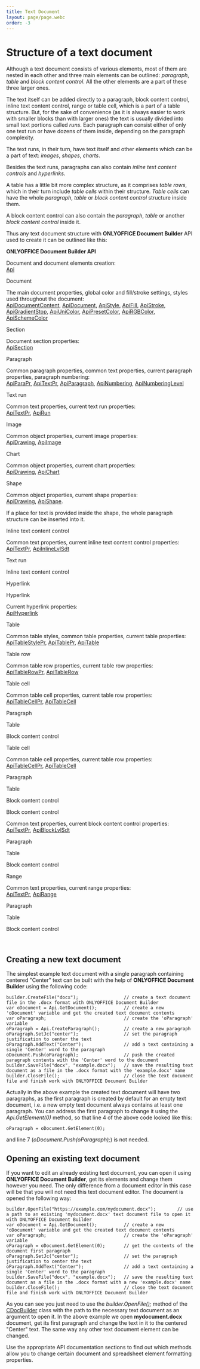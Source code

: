 ```yaml
---
title: Text Document
layout: page/page.webc
order: -3
---
```

# Structure of a text document

Although a text document consists of various elements, most of them are nested in each other and three main elements can be outlined: *paragraph*, *table* and *block content control*. All the other elements are a part of these three larger ones.

The text itself can be added directly to a paragraph, block content control, inline text content control, range or table cell, which is a part of a table structure. But, for the sake of convenience (as it is always easier to work with smaller blocks than with larger ones) the text is usually divided into small text portions called *runs*. Each paragraph can consist either of only one text run or have dozens of them inside, depending on the paragraph complexity.

The text runs, in their turn, have text itself and other elements which can be a part of text: *images*, *shapes*, *charts*.

Besides the text runs, paragraphs can also contain *inline text content controls* and *hyperlinks*.

A table has a little bit more complex structure, as it comprises *table rows*, which in their turn include *table cells* within their structure. *Table cells* can have the whole *paragraph*, *table* or *block content control* structure inside them.

A block content control can also contain the *paragraph*, *table* or another *block content control* inside it.

Thus any text document structure with **ONLYOFFICE Document Builder** API used to create it can be outlined like this:

**ONLYOFFICE Document Builder API**

Document and document elements creation:\
[Api](/docbuilder/textdocumentapi/api)

Document

The main document properties, global color and fill/stroke settings, styles used throughout the document:\
[ApiDocumentContent](/docbuilder/textdocumentapi/apidocumentcontent), [ApiDocument](/docbuilder/textdocumentapi/apidocument), [ApiStyle](/docbuilder/textdocumentapi/apistyle), [ApiFill](/docbuilder/textdocumentapi/apifill), [ApiStroke](/docbuilder/textdocumentapi/apistroke), [ApiGradientStop](/docbuilder/textdocumentapi/apigradientstop), [ApiUniColor](/docbuilder/textdocumentapi/apiunicolor), [ApiPresetColor](/docbuilder/textdocumentapi/apipresetcolor), [ApiRGBColor](/docbuilder/textdocumentapi/apirgbcolor), [ApiSchemeColor](/docbuilder/textdocumentapi/apischemecolor)

Section

Document section properties:\
[ApiSection](/docbuilder/textdocumentapi/apisection)

Paragraph

Common paragraph properties, common text properties, current paragraph properties, paragraph numbering:\
[ApiParaPr](/docbuilder/textdocumentapi/apiparapr), [ApiTextPr](/docbuilder/textdocumentapi/apitextpr), [ApiParagraph](/docbuilder/textdocumentapi/apiparagraph), [ApiNumbering](/docbuilder/textdocumentapi/apinumbering), [ApiNumberingLevel](/docbuilder/textdocumentapi/apinumberinglevel)

Text run

Common text properties, current text run properties:\
[ApiTextPr](/docbuilder/textdocumentapi/apitextpr), [ApiRun](/docbuilder/textdocumentapi/apirun)

Image

Common object properties, current image properties:\
[ApiDrawing](/docbuilder/textdocumentapi/apidrawing), [ApiImage](/docbuilder/textdocumentapi/apiimage)

Chart

Common object properties, current chart properties:\
[ApiDrawing](/docbuilder/textdocumentapi/apidrawing), [ApiChart](/docbuilder/textdocumentapi/apichart)

Shape

Common object properties, current shape properties:\
[ApiDrawing](/docbuilder/textdocumentapi/apidrawing), [ApiShape](/docbuilder/textdocumentapi/apishape).

If a place for text is provided inside the shape, the whole paragraph structure can be inserted into it.

Inline text content control

Common text properties, current inline text content control properties:\
[ApiTextPr](/docbuilder/textdocumentapi/apitextpr), [ApiInlineLvlSdt](/docbuilder/textdocumentapi/apiinlinelvlsdt)

Text run

Inline text content control

Hyperlink

Hyperlink

Current hyperlink properties:\
[ApiHyperlink](/docbuilder/textdocumentapi/apihyperlink)

Table

Common table styles, common table properties, current table properties:\
[ApiTableStylePr](/docbuilder/textdocumentapi/apitablestylepr), [ApiTablePr](/docbuilder/textdocumentapi/apitablepr), [ApiTable](/docbuilder/textdocumentapi/apitable)

Table row

Common table row properties, current table row properties:\
[ApiTableRowPr](/docbuilder/textdocumentapi/apitablerowpr), [ApiTableRow](/docbuilder/textdocumentapi/apitablerow)

Table cell

Common table cell properties, current table row properties:\
[ApiTableCellPr](/docbuilder/textdocumentapi/apitablecellpr), [ApiTableCell](/docbuilder/textdocumentapi/apitablecell)

Paragraph

Table

Block content control

Table cell

Common table cell properties, current table row properties:\
[ApiTableCellPr](/docbuilder/textdocumentapi/apitablecellpr), [ApiTableCell](/docbuilder/textdocumentapi/apitablecell)

Paragraph

Table

Block content control

Block content control

Common text properties, current block content control properties:\
[ApiTextPr](/docbuilder/textdocumentapi/apitextpr), [ApiBlockLvlSdt](/docbuilder/textdocumentapi/apiblocklvlsdt)

Paragraph

Table

Block content control

Range

Common text properties, current range properties:\
[ApiTextPr](/docbuilder/textdocumentapi/apitextpr), [ApiRange](/docbuilder/textdocumentapi/apirange)

Paragraph

Table

Block content control

 

## Creating a new text document

The simplest example text document with a single paragraph containing centered "Center" text can be built with the help of **ONLYOFFICE Document Builder** using the following code:

```
builder.CreateFile("docx");                 // create a text document file in the .docx format with ONLYOFFICE Document Builder
var oDocument = Api.GetDocument();          // create a new 'oDocument' variable and get the created text document contents
var oParagraph;                             // create the 'oParagraph' variable
oParagraph = Api.CreateParagraph();         // create a new paragraph
oParagraph.SetJc("center");                 // set the paragraph justification to center the text
oParagraph.AddText("Center");               // add a text containing a single 'Center' word to the paragraph
oDocument.Push(oParagraph);                 // push the created paragraph contents with the 'Center' word to the document
builder.SaveFile("docx", "example.docx");   // save the resulting text document as a file in the .docx format with the 'example.docx' name
builder.CloseFile();                        // close the text document file and finish work with ONLYOFFICE Document Builder
```

Actually in the above example the created text document will have two paragraphs, as the first paragraph is created by default for an empty text document, i.e. a new empty text document always contains at least one paragraph. You can address the first paragraph to change it using the *Api.GetElement(0)* method, so that line 4 of the above code looked like this:

```
oParagraph = oDocument.GetElement(0);
```

and line 7 (*oDocument.Push(oParagraph);*) is not needed.

## Opening an existing text document

If you want to edit an already existing text document, you can open it using **ONLYOFFICE Document Builder**, get its elements and change them however you need. The only difference from a document editor in this case will be that you will not need this text document editor. The document is opened the following way:

```
builder.OpenFile("https://example.com/mydocument.docx");        // use a path to an existing 'mydocument.docx' text document file to open it with ONLYOFFICE Document Builder
var oDocument = Api.GetDocument();          // create a new 'oDocument' variable and get the created text document contents
var oParagraph;                             // create the 'oParagraph' variable
oParagraph = oDocument.GetElement(0);       // get the contents of the document first paragraph
oParagraph.SetJc("center");                 // set the paragraph justification to center the text
oParagraph.AddText("Center");               // add a text containing a single 'Center' word to the paragraph
builder.SaveFile("docx", "example.docx");   // save the resulting text document as a file in the .docx format with a new 'example.docx' name
builder.CloseFile();                        // close the text document file and finish work with ONLYOFFICE Document Builder
```

As you can see you just need to use the *builder.OpenFile();* method of the [CDocBuilder](/docbuilder/integrationapi/cdocbuilder) class with the path to the necessary text document as an argument to open it. In the above example we open **mydocument.docx** document, get its first paragraph and change the text in it to the centered "Center" text. The same way any other text document element can be changed.

Use the appropriate API documentation sections to find out which methods allow you to change certain document and spreadsheet element formatting properties.
